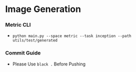# Image Generation

### Metric CLI
- `python main.py --space metric --task inception --path utils/test/generated`


### Commit Guide
- Please Use `black .` Before Pushing 
